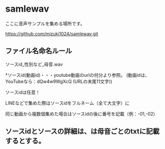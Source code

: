 # samlewav

ここに音声サンプルを集める場所です。

https://github.com/mizuki1024/samlewav.git


## ファイル名命名ルール
ソースid_性別など_母音.wav

*ソースid(動画id)・・・youtube動画のurlの何分より参照。
(動画idは、YouTubeなら：dQw4w9WgXcQ (URLの末尾11文字))

ソースidは任意！

LINEなどで集めた際はソースidをフルネーム（全て大文字）に

同じ動画から複数個集めた場合はソースidの後に番号を記載（例：-01,-02）

## ソースidとソースの詳細は、は母音ごとのtxtに記載するとする。
